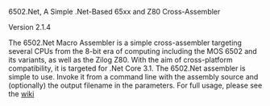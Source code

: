 ﻿6502.Net, A Simple .Net-Based 65xx and Z80 Cross-Assembler

Version 2.1.4

The 6502.Net Macro Assembler is a simple cross-assembler targeting several CPUs from the 8-bit era of computing including the MOS 6502 and its variants, as well as the Zilog Z80. With the aim of cross-platform compatibility, it is targeted for .Net Core 3.1.
The 6502.Net assembler is simple to use. Invoke it from a command line with the assembly source and (optionally) the output filename in the parameters. For full usage, please see the [wiki](https://github.com/informedcitizenry/6502.Net/wiki) 